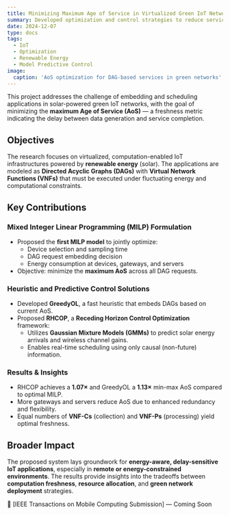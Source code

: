 ```yaml
---
title: Minimizing Maximum Age of Service in Virtualized Green IoT Networks
summary: Developed optimization and control strategies to reduce service latency in renewable-powered IoT networks
date: 2024-12-07
type: docs
tags:
  - IoT
  - Optimization
  - Renewable Energy
  - Model Predictive Control
image:
  caption: 'AoS optimization for DAG-based services in green networks'
---
```


This project addresses the challenge of embedding and scheduling applications in solar-powered green IoT networks, with the goal of minimizing the **maximum Age of Service (AoS)** — a freshness metric indicating the delay between data generation and service completion.

## Objectives
The research focuses on virtualized, computation-enabled IoT infrastructures powered by **renewable energy** (solar). The applications are modeled as **Directed Acyclic Graphs (DAGs)** with **Virtual Network Functions (VNFs)** that must be executed under fluctuating energy and computational constraints.

## Key Contributions

### Mixed Integer Linear Programming (MILP) Formulation
- Proposed the **first MILP model** to jointly optimize:
  - Device selection and sampling time
  - DAG request embedding decision
  - Energy consumption at devices, gateways, and servers
- Objective: minimize the **maximum AoS** across all DAG requests.

### Heuristic and Predictive Control Solutions
- Developed **GreedyOL**, a fast heuristic that embeds DAGs based on current AoS.
- Proposed **RHCOP**, a **Receding Horizon Control Optimization** framework:
  - Utilizes **Gaussian Mixture Models (GMMs)** to predict solar energy arrivals and wireless channel gains.
  - Enables real-time scheduling using only causal (non-future) information.

### Results & Insights
- RHCOP achieves a **1.07×** and GreedyOL a **1.13×** min-max AoS compared to optimal MILP.
- More gateways and servers reduce AoS due to enhanced redundancy and flexibility.
- Equal numbers of **VNF-Cs** (collection) and **VNF-Ps** (processing) yield optimal freshness.

## Broader Impact
The proposed system lays groundwork for **energy-aware, delay-sensitive IoT applications**, especially in **remote or energy-constrained environments**. The results provide insights into the tradeoffs between **computation freshness**, **resource allocation**, and **green network deployment** strategies.

📄 [IEEE Transactions on Mobile Computing Submission] — Coming Soon
